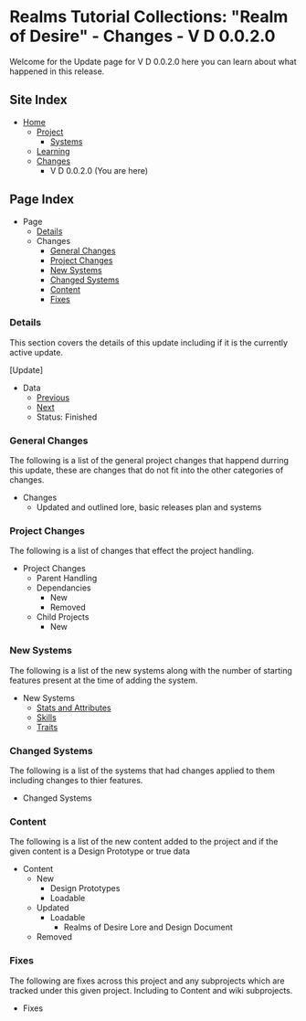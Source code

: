 [Page]:https://github.com/Ancient-Majik-Tech/Social.Wiki.Games.RealmOfDesires/blob/main/Changes/V%20P%201.0.0.0/V%20D%200.0.2.0.md

[Page Home]:https://github.com/Ancient-Majik-Tech/Social.Wiki.Games.RealmOfDesires/blob/main/README.md
[Page Proj Home]:https://github.com/Ancient-Majik-Tech/Social.Wiki.Games.RealmOfDesires/blob/main/Project/Project.md
[Page Sys Home]:https://github.com/Ancient-Majik-Tech/Social.Wiki.Games.RealmOfDesires/blob/main/Project/Project.md#system-layout
[Page Learn Home]:https://github.com/Ancient-Majik-Tech/Social.Wiki.Games.RealmOfDesires/blob/main/Learning/LearningHome.md
[Page Changes Home]:https://github.com/Ancient-Majik-Tech/Social.Wiki.Games.RealmOfDesires/blob/main/Changes/ChangesHome.md

[Page Change Previous]:https://github.com/Ancient-Majik-Tech/Social.Wiki.Games.RealmOfDesires/blob/main/Changes/V%20P%201.0.0.0/V%20D%200.0.1.0.md
[Page Change Next]:https://github.com/Ancient-Majik-Tech/Social.Wiki.Games.RealmOfDesires/blob/main/Changes/V%20P%201.0.0.0/V%20D%200.0.3.0.md

[Sec Details]:https://github.com/Ancient-Majik-Tech/Social.Wiki.Games.RealmOfDesires/blob/main/Changes/V%20P%201.0.0.0/V%20D%200.0.2.0.md#details
[Sec General]:https://github.com/Ancient-Majik-Tech/Social.Wiki.Games.RealmOfDesires/blob/main/Changes/V%20P%201.0.0.0/V%20D%200.0.2.0.md#general-changes
[Sec Proj]:https://github.com/Ancient-Majik-Tech/Social.Wiki.Games.RealmOfDesires/blob/main/Changes/V%20P%201.0.0.0/V%20D%200.0.2.0.md#project-changes
[Sec NewSys]:https://github.com/Ancient-Majik-Tech/Social.Wiki.Games.RealmOfDesires/blob/main/Changes/V%20P%201.0.0.0/V%20D%200.0.2.0.md#new-systems
[Sec ChangedSys]:https://github.com/Ancient-Majik-Tech/Social.Wiki.Games.RealmOfDesires/blob/main/Changes/V%20P%201.0.0.0/V%20D%200.0.2.0.md#changed-systems
[Sec Content]:https://github.com/Ancient-Majik-Tech/Social.Wiki.Games.RealmOfDesires/blob/main/Changes/V%20P%201.0.0.0/V%20D%200.0.2.0.md#content-changes
[Sec Fixes]:https://github.com/Ancient-Majik-Tech/Social.Wiki.Games.RealmOfDesires/blob/main/Changes/V%20P%201.0.0.0/V%20D%200.0.2.0.md#fixes


[Sys Traits]:https://github.com/Ancient-Majik-Tech/Social.Wiki.Games.RealmOfDesires/blob/main/Project/Systems/TraitsSys.md
[Sys Skills]:https://github.com/Ancient-Majik-Tech/Social.Wiki.Games.RealmOfDesires/blob/main/Project/Systems/SkillsSys.md
[Sys Stats]:https://github.com/Ancient-Majik-Tech/Social.Wiki.Games.RealmOfDesires/blob/main/Project/Systems/StatsSys.md

# Realms Tutorial Collections: "Realm of Desire" - Changes - V D 0.0.2.0

Welcome for the Update page for V D 0.0.2.0 here you can learn about what happened in this release.

## Site Index

- [Home][Page Home]
	- [Project][Page Proj Home]
		- [Systems][Page Sys Home]
	- [Learning][Page Learn Home]
	- [Changes][Page Changes Home]
		- V D 0.0.2.0 (You are here)

## Page Index

- Page
	- [Details][Sec Details]
	- Changes
		- [General Changes][Sec General]
		- [Project Changes][Sec Proj]
		- [New Systems][Sec NewSys]
		- [Changed Systems][Sec ChangedSys]
		- [Content][Sec Content]
		- [Fixes][Sec Fixes]

### Details

This section covers the details of this update including if it is the currently active update.

[Update]

- Data
	- [Previous][Page Change Previous]
	- [Next][Page Change Next]
	- Status: Finished

### General Changes

The following is a list of the general project changes that happend durring this update, these are changes that do not fit into the other categories of changes.

- Changes
	- Updated and outlined lore, basic releases plan and systems

### Project Changes

The following is a list of changes that effect the project handling.

- Project Changes
	- Parent Handling
	- Dependancies
		- New
		- Removed
	- Child Projects
		- New

### New Systems

The following is a list of the new systems along with the number of starting features present at the time of adding the system.

- New Systems
	- [Stats and Attributes][Sys Stats]
	- [Skills][Sys Skills]
	- [Traits][Sys Traits]




### Changed Systems

The following is a list of the systems that had changes applied to them including changes to thier features.

- Changed Systems

### Content

The following is a list of the new content added to the project and if the given content is a Design Prototype or true data

- Content
	- New
		- Design Prototypes
		- Loadable
	- Updated
		- Loadable
			- Realms of Desire Lore and Design Document
	- Removed

### Fixes

The following are fixes across this project and any subprojects which are tracked under this given project. Including to Content and wiki subprojects.

- Fixes
